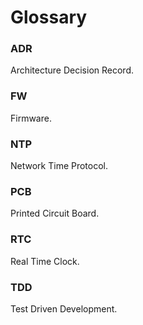 # Glossary

### ADR
Architecture Decision Record.

### FW
Firmware.

### NTP
Network Time Protocol.

### PCB
Printed Circuit Board.

### RTC
Real Time Clock.

### TDD
Test Driven Development.